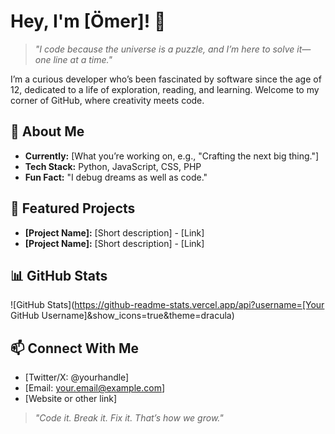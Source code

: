 # Hey, I'm [Ömer]! 👋

> *"I code because the universe is a puzzle, and I’m here to solve it—one line at a time."*

I’m a curious developer who’s been fascinated by software since the age of 12, dedicated to a life of exploration, reading, and learning. Welcome to my corner of GitHub, where creativity meets code.

## 🚀 About Me
- **Currently:** [What you’re working on, e.g., "Crafting the next big thing."]
- **Tech Stack:** Python, JavaScript, CSS, PHP
- **Fun Fact:** "I debug dreams as well as code."

## 🌌 Featured Projects
- **[Project Name]:** [Short description] - [Link]
- **[Project Name]:** [Short description] - [Link]

## 📊 GitHub Stats
![GitHub Stats](https://github-readme-stats.vercel.app/api?username=[Your GitHub Username]&show_icons=true&theme=dracula)

## 📫 Connect With Me
- [Twitter/X: @yourhandle]
- [Email: your.email@example.com]
- [Website or other link]

> *"Code it. Break it. Fix it. That’s how we grow."*

